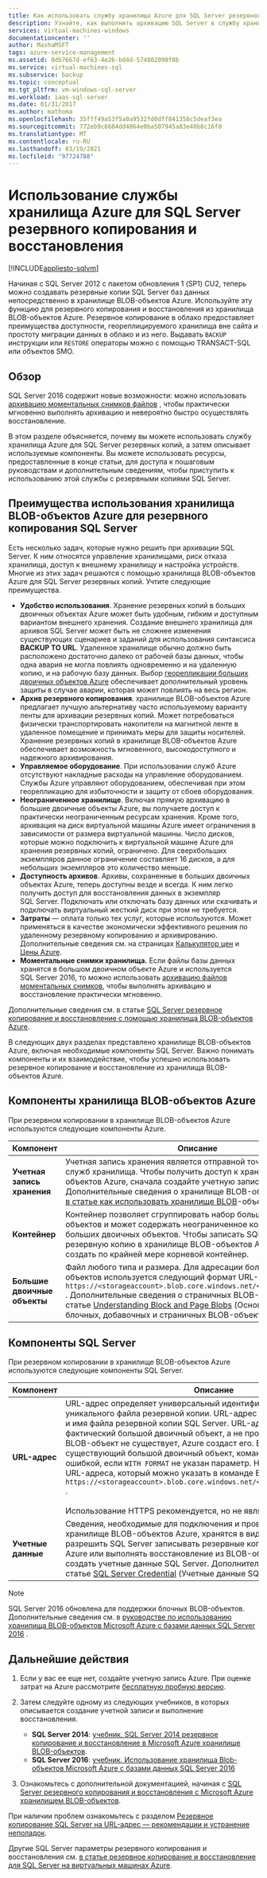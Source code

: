 ```yaml
---
title: Как использовать службу хранилища Azure для SQL Server резервного копирования и восстановления | Документация Майкрософт
description: Узнайте, как выполнить архивацию SQL Server в службу хранилища Azure. Описаны преимущества архивации баз данных SQL в службу хранилища Azure.
services: virtual-machines-windows
documentationcenter: ''
author: MashaMSFT
tags: azure-service-management
ms.assetid: 0db7667d-ef63-4e2b-bd4d-574802090f8b
ms.service: virtual-machines-sql
ms.subservice: backup
ms.topic: conceptual
ms.tgt_pltfrm: vm-windows-sql-server
ms.workload: iaas-sql-server
ms.date: 01/31/2017
ms.author: mathoma
ms.openlocfilehash: 35fff49a53f5a0a9532fd0dff841356c5deaf3ea
ms.sourcegitcommit: 772eb9c6684dd4864e0ba507945a83e48b8c16f0
ms.translationtype: MT
ms.contentlocale: ru-RU
ms.lasthandoff: 03/19/2021
ms.locfileid: "97724788"
---
```

# <a name="use-azure-storage-for-sql-server-backup-and-restore"></a>Использование службы хранилища Azure для SQL Server резервного копирования и восстановления
[!INCLUDE[appliesto-sqlvm](../../includes/appliesto-sqlvm.md)]

Начиная с SQL Server 2012 с пакетом обновления 1 (SP1) CU2, теперь можно создавать резервные копии SQL Server баз данных непосредственно в хранилище BLOB-объектов Azure. Используйте эту функцию для резервного копирования и восстановления из хранилища BLOB-объектов Azure. Резервное копирование в облако предоставляет преимущества доступности, геореплицируемого хранилища вне сайта и простоту миграции данных в облако и из него. Выдавать `BACKUP` инструкции или `RESTORE` операторы можно с помощью TRANSACT-SQL или объектов SMO.

## <a name="overview"></a>Обзор
SQL Server 2016 содержит новые возможности: можно использовать [архивацию моментальных снимков файлов](/sql/relational-databases/backup-restore/file-snapshot-backups-for-database-files-in-azure) , чтобы практически мгновенно выполнять архивацию и невероятно быстро осуществлять восстановление.

В этом разделе объясняется, почему вы можете использовать службу хранилища Azure для SQL Server резервных копий, а затем описывает используемые компоненты. Вы можете использовать ресурсы, предоставленные в конце статьи, для доступа к пошаговым руководствам и дополнительным сведениям, чтобы приступить к использованию этой службы с резервными копиями SQL Server.

## <a name="benefits-of-using-azure-blob-storage-for-sql-server-backups"></a>Преимущества использования хранилища BLOB-объектов Azure для резервного копирования SQL Server
Есть несколько задач, которые нужно решить при архивации SQL Server. К ним относятся управление хранилищами, риск отказа хранилища, доступ к внешнему хранилищу и настройка устройств. Многие из этих задач решаются с помощью хранилища BLOB-объектов Azure для SQL Server резервных копий. Учтите следующие преимущества.

* **Удобство использования**. Хранение резервных копий в больших двоичных объектах Azure может быть удобным, гибким и доступным вариантом внешнего хранения. Создание внешнего хранилища для архивов SQL Server может быть не сложнее изменения существующих сценариев и заданий для использования синтаксиса **BACKUP TO URL**. Удаленное хранилище обычно должно быть расположено достаточно далеко от рабочей базы данных, чтобы одна авария не могла повлиять одновременно и на удаленную копию, и на рабочую базу данных. Выбор [георепликации больших двоичных объектов Azure](../../../storage/common/storage-redundancy.md) обеспечивает дополнительный уровень защиты в случае аварии, которая может повлиять на весь регион.
* **Архив резервного копирования**. хранилище BLOB-объектов Azure предлагает лучшую альтернативу часто используемому варианту ленты для архивации резервных копий. Может потребоваться физически транспортировать накопители на магнитной ленте в удаленное помещение и принимать меры для защиты носителей. Хранение резервных копий в хранилище BLOB-объектов Azure обеспечивает возможность мгновенного, высокодоступного и надежного архивирования.
* **Управляемое оборудование**. При использовании служб Azure отсутствуют накладные расходы на управление оборудованием. Службы Azure управляют оборудованием, обеспечивая при этом георепликацию для избыточности и защиту от сбоев оборудования.
* **Неограниченное хранилище**. Включая прямую архивацию в большие двоичные объекты Azure, вы получаете доступ к практически неограниченным ресурсам хранения. Кроме того, архивация на диск виртуальной машины Azure имеет ограничения в зависимости от размера виртуальной машины. Число дисков, которые можно подключить к виртуальной машине Azure для хранения резервных копий, ограничено. Для сверхбольших экземпляров данное ограничение составляет 16 дисков, а для небольших экземпляров это количество меньше.
* **Доступность архивов**. Архивы, сохраненные в больших двоичных объектах Azure, теперь доступны везде и всегда. К ним легко получить доступ для восстановления данных в экземпляр SQL Server. Подключать или отключать базу данных или скачивать и подключать виртуальный жесткий диск при этом не требуется.
* **Затраты** — оплата только тех услуг, которые используются. Может применяться в качестве экономически эффективного решения по удаленному резервному копированию и архивированию. Дополнительные сведения см. на страницах [Калькулятор цен](https://go.microsoft.com/fwlink/?LinkId=277060 "Калькулятор цен") и [Цены Azure](https://go.microsoft.com/fwlink/?LinkId=277059 "Цены Azure").
* **Моментальные снимки хранилища.** Если файлы базы данных хранятся в большом двоичном объекте Azure и используется SQL Server 2016, то можно использовать [архивацию файлов моментальных снимков](/sql/relational-databases/backup-restore/file-snapshot-backups-for-database-files-in-azure), чтобы выполнять архивацию и восстановление практически мгновенно.

Дополнительные сведения см. в статье [SQL Server резервное копирование и восстановление с помощью хранилища BLOB-объектов Azure](/sql/relational-databases/backup-restore/sql-server-backup-and-restore-with-microsoft-azure-blob-storage-service).

В следующих двух разделах представлено хранилище BLOB-объектов Azure, включая необходимые компоненты SQL Server. Важно понимать компоненты и их взаимодействие, чтобы успешно использовать резервное копирование и восстановление из хранилища BLOB-объектов Azure.

## <a name="azure-blob-storage-components"></a>Компоненты хранилища BLOB-объектов Azure
При резервном копировании в хранилище BLOB-объектов Azure используются следующие компоненты Azure.

| Компонент | Описание |
| --- | --- |
| **Учетная запись хранения** |Учетная запись хранения является отправной точкой для всех служб хранилища. Чтобы получить доступ к хранилищу BLOB-объектов Azure, сначала создайте учетную запись хранения Azure. Дополнительные сведения о хранилище BLOB-объектов Azure см. [в статье как использовать хранилище BLOB](https://azure.microsoft.com/develop/net/how-to-guides/blob-storage/)-объектов Azure. |
| **Контейнер** |Контейнер позволяет сгруппировать набор больших двоичных объектов и может содержать неограниченное количество больших двоичных объектов. Чтобы записать SQL Server резервную копию в хранилище BLOB-объектов Azure, необходимо создать по крайней мере корневой контейнер. |
| **Большие двоичные объекты** |Файл любого типа и размера. Для адресации больших двоичных объектов используется следующий формат URL-адреса: `https://<storageaccount>.blob.core.windows.net/<container>/<blob>` . Дополнительные сведения о страничных BLOB-объектах см. в статье [Understanding Block and Page Blobs](/rest/api/storageservices/Understanding-Block-Blobs--Append-Blobs--and-Page-Blobs) (Основные сведения о блочных, добавочных и страничных BLOB-объектах). |

## <a name="sql-server-components"></a>Компоненты SQL Server
При резервном копировании в хранилище BLOB-объектов Azure используются следующие компоненты SQL Server.

| Компонент | Описание |
| --- | --- |
| **URL-адрес** |URL-адрес определяет универсальный идентификатор ресурса (URI) для уникального файла резервной копии. URL-адрес содержит расположение и имя файла резервной копии SQL Server. URL-адрес должен указывать на фактический большой двоичный объект, а не просто на контейнер. Если BLOB-объект не существует, Azure создаст его. Если указан существующий большой двоичный объект, команда Backup завершается ошибкой, если `WITH FORMAT` не указан параметр. Ниже приведен пример URL-адреса, который можно указать в команде BACKUP: `https://<storageaccount>.blob.core.windows.net/<container>/<FILENAME.bak>` .<br><br> Использование HTTPS рекомендуется, но не является обязательным. |
| **Учетные данные** |Сведения, необходимые для подключения и проверки подлинности в хранилище BLOB-объектов Azure, хранятся в виде учетных данных. Чтобы разрешить SQL Server записывать резервные копии как BLOB-объекты Azure или выполнять восстановление из BLOB-объектов, необходимо создать учетные данные SQL Server. Дополнительные сведения см. в статье [SQL Server Credential](/sql/t-sql/statements/create-credential-transact-sql) (Учетные данные SQL Server). |

> [!NOTE]
> SQL Server 2016 обновлена для поддержки блочных BLOB-объектов. Дополнительные сведения см. в [руководстве по использованию хранилища BLOB-объектов Microsoft Azure с базами данных SQL Server 2016](/sql/relational-databases/tutorial-use-azure-blob-storage-service-with-sql-server-2016) .
> 

## <a name="next-steps"></a>Дальнейшие действия

1. Если у вас ее еще нет, создайте учетную запись Azure. При оценке затрат на Azure рассмотрите [бесплатную пробную версию](https://azure.microsoft.com/free/).
2. Затем следуйте одному из следующих учебников, в которых описывается создание учетной записи и выполнение восстановления.
   
   * **SQL Server 2014**: [учебник. SQL Server 2014 резервное копирование и восстановление в Microsoft Azure хранилище BLOB-объектов](/previous-versions/sql/2014/relational-databases/backup-restore/sql-server-backup-to-url).
   * **SQL Server 2016**: [учебник. Использование хранилища Blob-объектов Microsoft Azure с базами данных SQL Server 2016](/sql/relational-databases/tutorial-use-azure-blob-storage-service-with-sql-server-2016)
3. Ознакомьтесь с дополнительной документацией, начиная с [SQL Server резервного копирования и восстановления с Microsoft Azure хранилищем BLOB-объектов](/sql/relational-databases/backup-restore/sql-server-backup-and-restore-with-microsoft-azure-blob-storage-service).

При наличии проблем ознакомьтесь с разделом [Резервное копирование SQL Server на URL-адрес — рекомендации и устранение неполадок](/sql/relational-databases/backup-restore/sql-server-backup-to-url-best-practices-and-troubleshooting).

Другие SQL Server параметры резервного копирования и восстановления см. [в статье резервное копирование и восстановление для SQL Server на виртуальных машинах Azure](backup-restore.md).